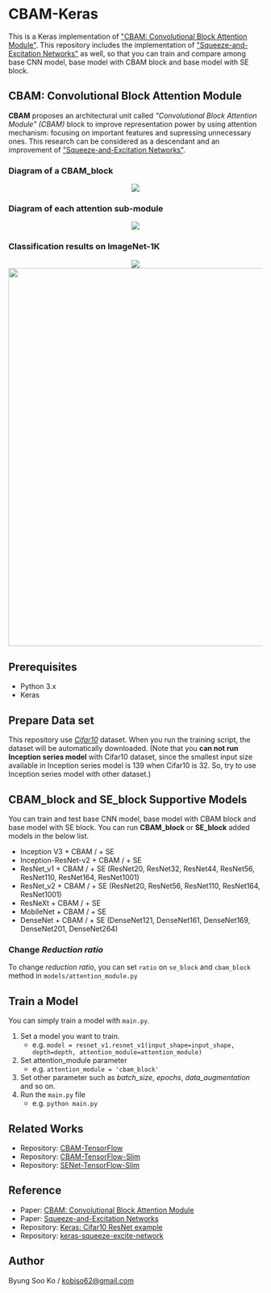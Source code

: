 # CBAM-Keras
This is a Keras implementation of ["CBAM: Convolutional Block Attention Module"](https://arxiv.org/pdf/1807.06521).
This repository includes the implementation of ["Squeeze-and-Excitation Networks"](https://arxiv.org/pdf/1709.01507) as well, so that you can train and compare among base CNN model, base model with CBAM block and base model with SE block.

## CBAM: Convolutional Block Attention Module
**CBAM** proposes an architectural unit called *"Convolutional Block Attention Module" (CBAM)* block to improve representation power by using attention mechanism: focusing on important features and supressing unnecessary ones.
This research can be considered as a descendant and an improvement of ["Squeeze-and-Excitation Networks"](https://arxiv.org/pdf/1709.01507).

### Diagram of a CBAM_block
<div align="center">
  <img src="https://github.com/kobiso/CBAM-keras/blob/master/figures/overview.png">
</div>

### Diagram of each attention sub-module
<div align="center">
  <img src="https://github.com/kobiso/CBAM-keras/blob/master/figures/submodule.png">
</div>

### Classification results on ImageNet-1K

<div align="center">
  <img src="https://github.com/kobiso/CBAM-keras/blob/master/figures/exp4.png">
</div>

<div align="center">
  <img src="https://github.com/kobiso/CBAM-keras/blob/master/figures/exp5.png"  width="750">
</div>

## Prerequisites
- Python 3.x
- Keras

## Prepare Data set
This repository use [*Cifar10*](https://www.cs.toronto.edu/~kriz/cifar.html) dataset.
When you run the training script, the dataset will be automatically downloaded.
(Note that you **can not run Inception series model** with Cifar10 dataset, since the smallest input size available in Inception series model is 139 when Cifar10 is 32. So, try to use Inception series model with other dataset.)

## CBAM_block and SE_block Supportive Models
You can train and test base CNN model, base model with CBAM block and base model with SE block.
You can run **CBAM_block** or **SE_block** added models in the below list.

- Inception V3 + CBAM / + SE
- Inception-ResNet-v2 + CBAM / + SE
- ResNet_v1 + CBAM / + SE (ResNet20, ResNet32, ResNet44, ResNet56, ResNet110, ResNet164, ResNet1001)
- ResNet_v2 + CBAM / + SE (ResNet20, ResNet56, ResNet110, ResNet164, ResNet1001)
- ResNeXt + CBAM / + SE
- MobileNet + CBAM / + SE
- DenseNet + CBAM / + SE (DenseNet121, DenseNet161, DenseNet169, DenseNet201, DenseNet264)

### Change *Reduction ratio*
To change *reduction ratio*, you can set `ratio` on `se_block` and `cbam_block` method in `models/attention_module.py`

## Train a Model
You can simply train a model with `main.py`.

1. Set a model you want to train.
    - e.g. `model = resnet_v1.resnet_v1(input_shape=input_shape, depth=depth, attention_module=attention_module)`  
2. Set attention_module parameter
    - e.g. `attention_module = 'cbam_block'`
3. Set other parameter such as *batch_size*, *epochs*, *data_augmentation* and so on.
4. Run the `main.py` file
    - e.g. `python main.py`

## Related Works
- Repository: [CBAM-TensorFlow](https://github.com/kobiso/CBAM-tensorflow)
- Repository: [CBAM-TensorFlow-Slim](https://github.com/kobiso/CBAM-tensorflow-slim)
- Repository: [SENet-TensorFlow-Slim](https://github.com/kobiso/SENet-tensorflow-slim)

## Reference
- Paper: [CBAM: Convolutional Block Attention Module](https://arxiv.org/pdf/1807.06521)
- Paper: [Squeeze-and-Excitation Networks](https://arxiv.org/pdf/1709.01507)
- Repository: [Keras: Cifar10 ResNet example](https://github.com/keras-team/keras/blob/master/examples/cifar10_resnet.py)
- Repository: [keras-squeeze-excite-network](https://github.com/titu1994/keras-squeeze-excite-network)
  
## Author
Byung Soo Ko / kobiso62@gmail.com
